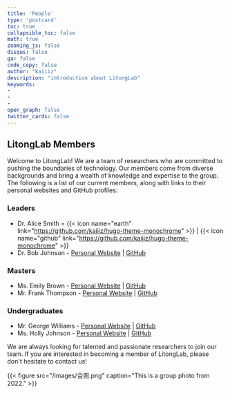 ```yaml
---
title: 'People'
type: 'postcard'
toc: true 
collapsible_toc: false
math: true
zooming_js: false
disqus: false 
ga: false 
code_copy: false
author: "kaiiiz"
description: "introduction about LitongLab"
keywords:
-
-
- 
open_graph: false
twitter_cards: false
---
```

## LitongLab Members

Welcome to LitongLab! We are a team of researchers who are committed to pushing the boundaries of technology. Our members come from diverse backgrounds and bring a wealth of knowledge and expertise to the group. The following is a list of our current members, along with links to their personal websites and GitHub profiles:

### Leaders

- Dr. Alice Smith = {{< icon name="earth"     link="https://github.com/kaiiiz/hugo-theme-monochrome" >}} | {{< icon name="github"      link="https://github.com/kaiiiz/hugo-theme-monochrome" >}}
- Dr. Bob Johnson - [Personal Website](https://bobjohnson.com) | [GitHub](https://github.com/bobjohnson)

### Masters

- Ms. Emily Brown - [Personal Website](https://emilybrown.com) | [GitHub](https://github.com/emilybrown)
- Mr. Frank Thompson - [Personal Website](https://frankthompson.com) | [GitHub](https://github.com/frankthompson)

### Undergraduates

- Mr. George Williams - [Personal Website](https://georgewilliams.com) | [GitHub](https://github.com/georgewilliams)
- Ms. Holly Johnson - [Personal Website](https://hollyjohnson.com) | [GitHub](https://github.com/hollyjohnson)

We are always looking for talented and passionate researchers to join our team. If you are interested in becoming a member of LitongLab, please don't hesitate to contact us!

{{< figure src="/images/合照.png" caption="This is a group photo from 2022." >}}
